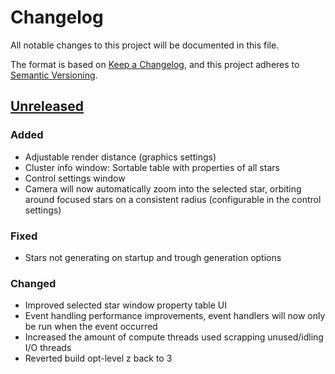 # Changelog

All notable changes to this project will be documented in this file.

The format is based on [Keep a Changelog](https://keepachangelog.com/en/1.1.0/),
and this project adheres to [Semantic Versioning](https://semver.org/spec/v2.0.0.html).

## [Unreleased]

### Added

- Adjustable render distance (graphics settings)
- Cluster info window: Sortable table with properties of all stars
- Control settings window
- Camera will now automatically zoom into the selected star, orbiting around focused stars on a consistent radius
  (configurable in the control settings)

### Fixed

- Stars not generating on startup and trough generation options

### Changed

- Improved selected star window property table UI
- Event handling performance improvements, event handlers will now only be run when the event occurred
- Increased the amount of compute threads used scrapping unused/idling I/O threads
- Reverted build opt-level z back to 3

[unreleased]: https://github.com/Zitronenjoghurt/star-gen/compare/v0.0.1...develop